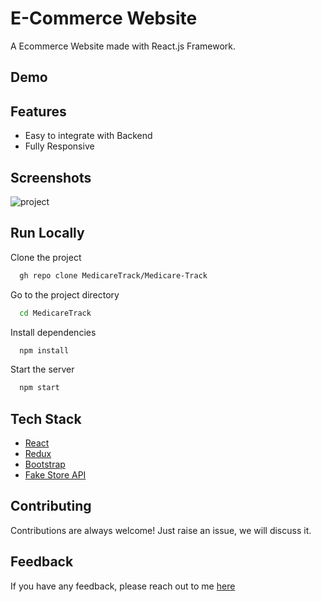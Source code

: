 # E-Commerce Website

A Ecommerce Website made with React.js Framework.


## Demo



## Features

- Easy to integrate with Backend
- Fully Responsive


## Screenshots

![project](https://github.com/MedicareTrack/Medicare-Track/assets/138775873/6baade9c-6e5e-4c2c-ae8d-3e332e067ca4)




## Run Locally

Clone the project

```bash
  gh repo clone MedicareTrack/Medicare-Track
```


Go to the project directory

```bash
  cd MedicareTrack
```

Install dependencies

```bash
  npm install
```

Start the server

```bash
  npm start
```



## Tech Stack

* [React](https://reactjs.org/)
* [Redux](https://redux.js.org/)
* [Bootstrap](https://getbootstrap.com/)
* [Fake Store API](https://fakestoreapi.com/)

## Contributing

Contributions are always welcome!
Just raise an issue, we will discuss it.


## Feedback

If you have any feedback, please reach out to me [here]()


